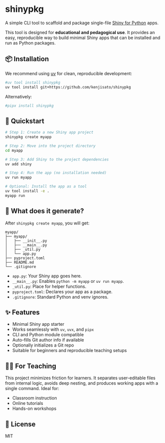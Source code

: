 # shinypkg

A simple CLI tool to scaffold and package single-file [Shiny for Python](https://shiny.posit.co/py/) apps.

This tool is designed for **educational and pedagogical use**. It provides an easy, reproducible way to build minimal Shiny apps that can be installed and run as Python packages.

## 📦 Installation

We recommend using [uv](https://github.com/astral-sh/uv) for clean, reproducible development:

```bash
#uv tool install shinypkg
uv tool install git+https://github.com/kenjisato/shinypkg
```

Alternatively:

```bash
#pipx install shinypkg
```

## 🚀 Quickstart

```bash
# Step 1: Create a new Shiny app project
shinypkg create myapp

# Step 2: Move into the project directory
cd myapp

# Step 3: Add Shiny to the project dependencies
uv add shiny

# Step 4: Run the app (no installation needed)
uv run myapp

# Optional: Install the app as a tool
uv tool install -e .
myapp run
```

## 🧰 What does it generate?

After `shinypkg create myapp`, you will get:

```
myapp/
├── myapp/
│   ├── __init__.py
│   ├── __main__.py
│   ├── _util.py
│   └── app.py
├── pyproject.toml
├── README.md
└── .gitignore
```

- `app.py`: Your Shiny app goes here.
- `__main__.py`: Enables `python -m myapp` or `uv run myapp`.
- `_util.py`: Place for helper functions.
- `pyproject.toml`: Declares your app as a package.
- `.gitignore`: Standard Python and venv ignores.

## ✨ Features

- Minimal Shiny app starter
- Works seamlessly with `uv`, `uvx`, and `pipx`
- CLI and Python module compatible
- Auto-fills Git author info if available
- Optionally initializes a Git repo
- Suitable for beginners and reproducible teaching setups

## 🧑‍🏫 For Teaching

This project minimizes friction for learners. It separates user-editable files from internal logic, avoids deep nesting, and produces working apps with a single command. Ideal for:

- Classroom instruction
- Online tutorials
- Hands-on workshops

## 📄 License

MIT

